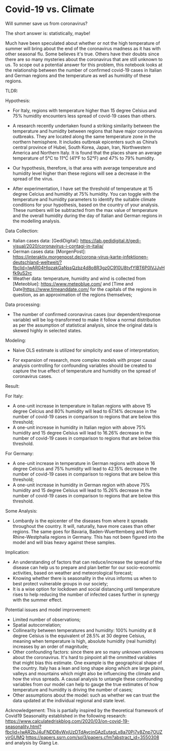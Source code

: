 # Covid-19 vs. Climate 

Will summer save us from coronavirus? 

The short answer is: statistically, maybe! 

Much have been speculated about whether or not the high temperature of summer will bring about the end of the coronavirus madness as it has with other seasonal flu. Some believes it's true. Others have their doubts since there are so many mysteries about the coronavirus that are still unknown to us. To scope out a potential answer for this problem, this notebook looks at the relationship between the number of confirmed covid-19 cases in Italian and German regions and the temperature as well as humidity of these regions.  

TLDR: 

Hypothesis: 

- For Italy, regions with temperature higher than 15 degree Celsius and 75% humidity encounters less spread of covid-19 cases than others. 

- A research recently undertaken found a striking similarity between the temperature and humidity between regions that have major coronavirus outbreaks. They are located along the same temperature zone in the northern hemisphere. It includes outbreak epicenters such as China’s central province of Hubei, South Korea, Japan, Iran, Northwestern America and Northern Italy. It is found that the places share an average temperature of 5°C to 11°C (41°F to 52°F) and 47% to 79% humidity.

- Our hypothesis, therefore, is that area with average temperature and humidity level higher than these regions will see a decrease in the spread of the virus. 

- After experimentation, I have set the threshold of temperature at 15 degree Celcius and humidity at 75% humidity. You can toggle with the temperature and humidity parameters to identify the suitable climate conditions for your hypothesis, based on the country of your analysis. These numbers will be subtracted from the max value of temperature and the overall humidity during the day of Italian and German regions in the modelling analysis.


Data Collection: 

- Italian cases data: [GediDigital]: https://lab.gedidigital.it/gedi-visual/2020/coronavirus-i-contagi-in-italia/
- German cases data: [MorgenPost]: https://interaktiv.morgenpost.de/corona-virus-karte-infektionen-deutschland-weltweit/?fbclid=IwAR04HlqzakGaNssQzbz4d8o8R3gz0C910U8tvfYlBT6P0lVJJvHfk9uS2rc
- Weather data: temperature, humidity and wind is collected from [Meteoblue]: https://www.meteoblue.com/ and [Time and Date]https://www.timeanddate.com/ for the capitals of the regions in question, as an approximation of the regions themselves; 


Data processing: 

- The number of confirmed coronavirus cases (our dependent/response variable) will be log-transformed to make it follow a normal distribution as per the assumption of statistical analysis, since the original data is skewed highly in selected states. 

Modeling: 

- Naive OLS estimate is utilized for simplicity and ease of interpretation; 

- For expansion of research, more complex models with proper causal analysis controlling for confounding variables should be created to capture the true effect of temperature and humidity on the spread of coronavirus cases.  

Result: 

For Italy: 
- A one-unit increase in temperature in Italian regions with above 15 degree Celcius and 80% humidity will lead to 67.14% decrease in the number of covid-19 cases in comparison to regions that are below this threshold;
- A one-unit increase in humidity in Italian region with above 75% humidity and 15 degree Celsius will lead to 16.26% decrease in the number of covid-19 cases in comparison to regions that are below this threshold.

For Germany: 
- A one-unit increase in temperature in German regions with above 16 degree Celcius and 75% humidity will lead to 42.15% decrease in the number of covid-19 cases in comparison to regions that are below this threshold;
- A one-unit increase in humidity in German region with above 75% humidity and 15 degree Celsius will lead to 15.26% decrease in the number of covid-19 cases in comparison to regions that are below this threshold.

Some Analysis: 
- Lombardy is the epicenter of the diseases from where it spreads throughout the country. It will, naturally, have more cases than other regions. The same goes for Bavaria, Baden-Wuerttemberg and North Rhine-Westphalia regions in Germany. This has not been figured into the model and will bias heavy against these samples. 

Implication: 
- An understanding of factors that can reduce/increase the spread of the disease can help us to prepare and plan better for our socio-economic activities, based on weather and meteorological forecast;
- Knowing whether there is seasonality in the virus informs us when to best protect vulnerable groups in our society;
- It is a wise option for lockdown and social distancing until temperature rises to help reducing the number of infected cases further in synergy with the summer effect.  

Potential issues and model improvement: 
- Limited number of observations;
- Spatial autocorrelation;
- Collinearity between temperatures and humidity: 100% humidity at 8 degree Celsius is the equivalent of 28.5% at 30 degree Celsius, meaning when temperature is high, absolute humidity (real humidity) increases by an order of magnitude;
- Other confounding factors: since there are so many unknown unknowns about the coronavirus. It's hard to pinpoint all the ommitted variables that might bias this estimate. One example is the geographical shape of the country. Italy has a lean and long shape along which are large plains, valleys and mountains which might also be influencing the climate and how the virus spreads. A causal analysis to untangle these confounding variables from our model can help to  gauge the true estimates of how temperature and humidity is driving the number of cases;
- Other assumptions about the model: such as whether we can trust the data updated at the individual regional and state level.

Acknowledgement: 
This is partially inspired by the theoretical framework of Covid19 Seasonality established in the following research: https://www.calculatedriskblog.com/2020/03/on-covid-19-seasonality.html?fbclid=IwAR2bJ4uFNDD8vWxjUzDTdAycjnGAzEutagLx8a70Pj7v8Znp7OUZvjrGUMQ
https://papers.ssrn.com/sol3/papers.cfm?abstract_id=3550308
and analysis by Giang Le. 
